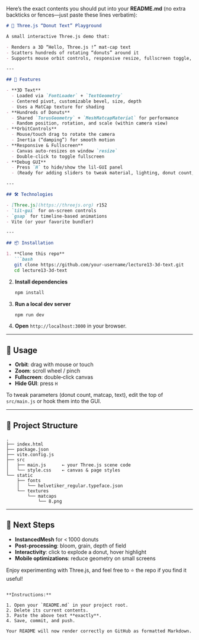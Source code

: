 Here’s the exact contents you should put into your **README.md** (no extra backticks or fences—just paste these lines verbatim):

````markdown
# 🍩 Three.js “Donut Text” Playground

A small interactive Three.js demo that:

- Renders a 3D “Hello, Three.js !” mat‑cap text  
- Scatters hundreds of rotating “donuts” around it  
- Supports mouse orbit controls, responsive resize, fullscreen toggle, and a debug GUI  

---

## 🚀 Features

- **3D Text**  
  - Loaded via `FontLoader` + `TextGeometry`  
  - Centered pivot, customizable bevel, size, depth  
  - Uses a MatCap texture for shading  
- **Hundreds of Donuts**  
  - Shared `TorusGeometry` + `MeshMatcapMaterial` for performance  
  - Random position, rotation, and scale (within camera view)  
- **OrbitControls**  
  - Mouse/touch drag to rotate the camera  
  - Inertia (“damping”) for smooth motion  
- **Responsive & Fullscreen**  
  - Canvas auto‑resizes on window `resize`  
  - Double‑click to toggle fullscreen  
- **Debug GUI**  
  - Press `H` to hide/show the lil‑GUI panel  
  - (Ready for adding sliders to tweak material, lighting, donut count, etc.)

---

## 🛠️ Technologies

- [Three.js](https://threejs.org) r152  
- `lil-gui` for on‑screen controls  
- `gsap` for timeline‑based animations  
- Vite (or your favorite bundler)  

---

## 📦 Installation

1. **Clone this repo**  
   ```bash
   git clone https://github.com/your‑username/lecture13-3d-text.git
   cd lecture13-3d-text
````

2. **Install dependencies**

   ```bash
   npm install
   ```
3. **Run a local dev server**

   ```bash
   npm run dev
   ```
4. **Open** `http://localhost:3000` in your browser.

---

## 🔧 Usage

* **Orbit**: drag with mouse or touch
* **Zoom**: scroll wheel / pinch
* **Fullscreen**: double‑click canvas
* **Hide GUI**: press `H`

To tweak parameters (donut count, matcap, text), edit the top of `src/main.js` or hook them into the GUI.

---

## 📂 Project Structure

```
.
├── index.html
├── package.json
├── vite.config.js
├── src
│   ├── main.js      ← your Three.js scene code  
│   └── style.css    ← canvas & page styles  
└── static
    ├── fonts
    │   └── helvetiker_regular.typeface.json
    └── textures
        └── matcaps
            └── 8.png
```

---

## 🎯 Next Steps

* **InstancedMesh** for < 1000 donuts
* **Post‑processing**: bloom, grain, depth of field
* **Interactivity**: click to explode a donut, hover highlight
* **Mobile optimizations**: reduce geometry on small screens

Enjoy experimenting with Three.js, and feel free to ⭐ the repo if you find it useful!

```

**Instructions:**

1. Open your `README.md` in your project root.  
2. Delete its current contents.  
3. Paste the above text **exactly**.  
4. Save, commit, and push.  

Your README will now render correctly on GitHub as formatted Markdown.
```
